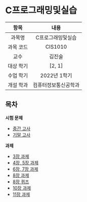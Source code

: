 # C프로그래밍및실습
| 항목 | 내용 |
| :-: | :-: |
| 과목명 | C프로그래밍및실습 |
| 과목 코드 | CIS1010 |
| 교수 | 김진술 |
| 대상 학기 | [2, 1] |
| 수업 학기 | 2022년 1학기 |
| 개설 학과 | 컴퓨터정보통신공학과 |


## 목차

**시험 문제**  
* [중간 고사](./exam-1-mid/)
* [기말 고사](./exam-2-fin/)

**과제**  
* [3장 과제](./hw-ch_3/)
* [4장, 5장 과제](./hw-ch_4_5/)
* [6장, 7장 과제](./hw-ch_6_7/)
* [8장 과제](./hw-ch_8/)
* [8장 퀴즈](./quiz-ch8_5.4/)
* [10장 과제](./hw-ch_10/)
* [11장 과제](./hw-ch_11/)
